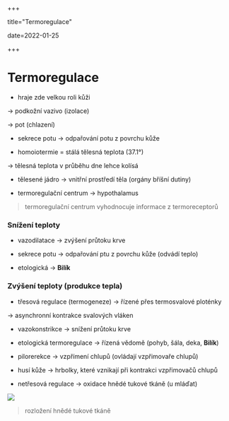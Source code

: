 +++

title="Termoregulace"

date=2022-01-25

+++

# Termoregulace

- hraje zde velkou roli kůži

$\to$ podkožní vazivo (izolace)

$\to$ pot (chlazení)

- sekrece potu $\to$ odpařování potu z povrchu kůže

- homoiotermie = stálá tělesná teplota ($37.1°$)

$\to$ tělesná teplota v průběhu dne lehce kolísá

- tělesené jádro $\to$ vnitřní prostředí těla (orgány bříšní dutiny)

- termoregulační centrum $\to$ hypothalamus

> termoregulační centrum vyhodnocuje informace z termoreceptorů

### Snížení teploty

- vazodilatace $\to$ zvýšení průtoku krve

- sekrece potu $\to$ odpařování ptu z povrchu kůže (odvádí teplo)

- etologická $\to$ **Bilík**

### Zvýšení teploty (produkce tepla)

- třesová regulace (termogeneze) $\to$ řízené přes termosvalové ploténky

$\to$ asynchronní kontrakce svalových vláken

- vazokonstrikce $\to$ snížení průtoku krve

- etologická termoregulace $\to$ řízená vědomě (pohyb, šála, deka, **Bilík**)

- pilorerekce $\to$ vzpřímení chlupů (ovládají vzpřimovaře chlupů)

- husí kůže $\to$ hrbolky, které vznikají při kontrakci vzpřimovačů chlupů

- netřesová regulace $\to$ oxidace hnědé tukové tkáně (u mláďat)

![](https://www.wikiskripta.eu/images/thumb/6/66/Hn%C4%9Bd%C3%A1_tukov%C3%A1_tk%C3%A1%C5%88.png/700px-Hn%C4%9Bd%C3%A1_tukov%C3%A1_tk%C3%A1%C5%88.png)

> rozložení hnědé tukové tkáně
